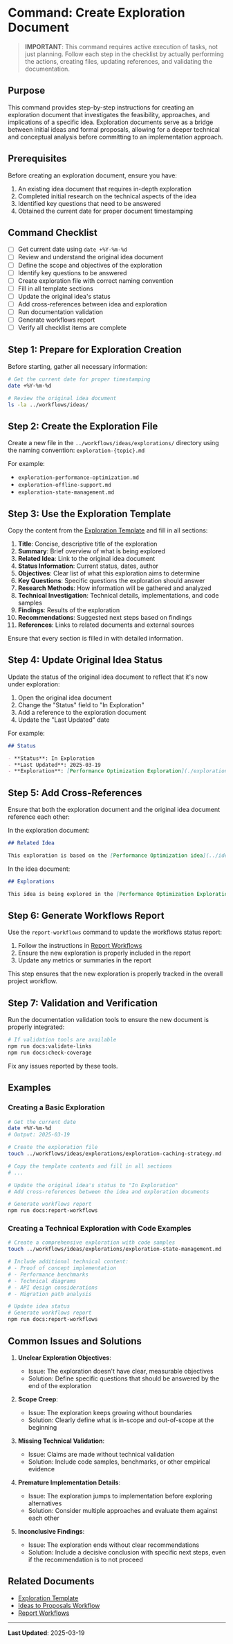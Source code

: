 # Command: Create Exploration Document

> **IMPORTANT**: This command requires active execution of tasks, not just planning. Follow each step in the checklist by actually performing the actions, creating files, updating references, and validating the documentation.

## Purpose

This command provides step-by-step instructions for creating an exploration document that investigates the feasibility, approaches, and implications of a specific idea. Exploration documents serve as a bridge between initial ideas and formal proposals, allowing for a deeper technical and conceptual analysis before committing to an implementation approach.

## Prerequisites

Before creating an exploration document, ensure you have:

1. An existing idea document that requires in-depth exploration
2. Completed initial research on the technical aspects of the idea
3. Identified key questions that need to be answered
4. Obtained the current date for proper document timestamping

## Command Checklist

- [ ] Get current date using `date +%Y-%m-%d`
- [ ] Review and understand the original idea document
- [ ] Define the scope and objectives of the exploration
- [ ] Identify key questions to be answered
- [ ] Create exploration file with correct naming convention
- [ ] Fill in all template sections
- [ ] Update the original idea's status
- [ ] Add cross-references between idea and exploration
- [ ] Run documentation validation
- [ ] Generate workflows report
- [ ] Verify all checklist items are complete

## Step 1: Prepare for Exploration Creation

Before starting, gather all necessary information:

```bash
# Get the current date for proper timestamping
date +%Y-%m-%d

# Review the original idea document
ls -la ../workflows/ideas/
```

## Step 2: Create the Exploration File

Create a new file in the `../workflows/ideas/explorations/` directory using the naming convention:
`exploration-{topic}.md`

For example:

- `exploration-performance-optimization.md`
- `exploration-offline-support.md`
- `exploration-state-management.md`

## Step 3: Use the Exploration Template

Copy the content from the [Exploration Template](../templates/exploration-template.md) and fill in all sections:

1. **Title**: Concise, descriptive title of the exploration
2. **Summary**: Brief overview of what is being explored
3. **Related Idea**: Link to the original idea document
4. **Status Information**: Current status, dates, author
5. **Objectives**: Clear list of what this exploration aims to determine
6. **Key Questions**: Specific questions the exploration should answer
7. **Research Methods**: How information will be gathered and analyzed
8. **Technical Investigation**: Technical details, implementations, and code samples
9. **Findings**: Results of the exploration
10. **Recommendations**: Suggested next steps based on findings
11. **References**: Links to related documents and external sources

Ensure that every section is filled in with detailed information.

## Step 4: Update Original Idea Status

Update the status of the original idea document to reflect that it's now under exploration:

1. Open the original idea document
2. Change the "Status" field to "In Exploration"
3. Add a reference to the exploration document
4. Update the "Last Updated" date

For example:

```markdown
## Status

- **Status**: In Exploration
- **Last Updated**: 2025-03-19
- **Exploration**: [Performance Optimization Exploration](./explorations/exploration-performance-optimization.md)
```

## Step 5: Add Cross-References

Ensure that both the exploration document and the original idea document reference each other:

In the exploration document:

```markdown
## Related Idea

This exploration is based on the [Performance Optimization idea](../idea-2025-03-performance-optimization.md).
```

In the idea document:

```markdown
## Explorations

This idea is being explored in the [Performance Optimization Exploration](./explorations/exploration-performance-optimization.md) document.
```

## Step 6: Generate Workflows Report

Use the `report-workflows` command to update the workflows status report:

1. Follow the instructions in [Report Workflows](report-workflows.md)
2. Ensure the new exploration is properly included in the report
3. Update any metrics or summaries in the report

This step ensures that the new exploration is properly tracked in the overall project workflow.

## Step 7: Validation and Verification

Run the documentation validation tools to ensure the new document is properly integrated:

```bash
# If validation tools are available
npm run docs:validate-links
npm run docs:check-coverage
```

Fix any issues reported by these tools.

## Examples

### Creating a Basic Exploration

```bash
# Get the current date
date +%Y-%m-%d
# Output: 2025-03-19

# Create the exploration file
touch ../workflows/ideas/explorations/exploration-caching-strategy.md

# Copy the template contents and fill in all sections
# ...

# Update the original idea's status to "In Exploration"
# Add cross-references between the idea and exploration documents

# Generate workflows report
npm run docs:report-workflows
```

### Creating a Technical Exploration with Code Examples

```bash
# Create a comprehensive exploration with code samples
touch ../workflows/ideas/explorations/exploration-state-management.md

# Include additional technical content:
# - Proof of concept implementation
# - Performance benchmarks
# - Technical diagrams
# - API design considerations
# - Migration path analysis

# Update idea status
# Generate workflows report
npm run docs:report-workflows
```

## Common Issues and Solutions

1. **Unclear Exploration Objectives**:

   - Issue: The exploration doesn't have clear, measurable objectives
   - Solution: Define specific questions that should be answered by the end of the exploration

2. **Scope Creep**:

   - Issue: The exploration keeps growing without boundaries
   - Solution: Clearly define what is in-scope and out-of-scope at the beginning

3. **Missing Technical Validation**:

   - Issue: Claims are made without technical validation
   - Solution: Include code samples, benchmarks, or other empirical evidence

4. **Premature Implementation Details**:

   - Issue: The exploration jumps to implementation before exploring alternatives
   - Solution: Consider multiple approaches and evaluate them against each other

5. **Inconclusive Findings**:
   - Issue: The exploration ends without clear recommendations
   - Solution: Include a decisive conclusion with specific next steps, even if the recommendation is to not proceed

## Related Documents

- [Exploration Template](../templates/exploration-template.md)
- [Ideas to Proposals Workflow](../methodology/ideas-to-proposals-workflow.md)
- [Report Workflows](report-workflows.md)

---

**Last Updated**: 2025-03-19
